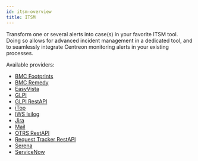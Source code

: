 ```yaml
---
id: itsm-overview
title: ITSM
---
```


Transform one or several alerts into case(s) in your favorite ITSM tool. 
Doing so allows for advanced incident management in a dedicated tool, and to seamlessly 
integrate Centreon monitoring alerts in your existing processes.

Available providers:

* [BMC Footprints](ot-bmc-footprints)
* [BMC Remedy](ot-bmc-remedy)
* [EasyVista](ot-easyvista)
* [GLPI](ot-glpi)
* [GLPI RestAPI](ot-glpi-restapi)
* [iTop](ot-itop)
* [IWS Isilog](ot-iws-isilog)
* [Jira](ot-jira)
* [Mail](ot-mail)
* [OTRS RestAPI](ot-otrs-restapi)
* [Request Tracker RestAPI](ot-request-tracker-restapi)
* [Serena](ot-serena)
* [ServiceNow](ot-servicenow)